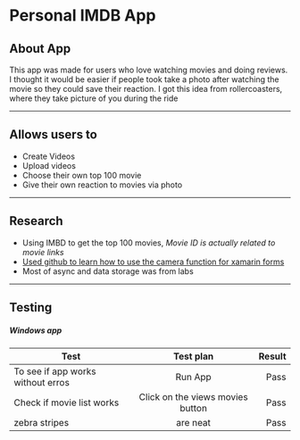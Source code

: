 # Personal IMDB App

## About App
This app was made for users who love watching movies and doing reviews. I thought it would be easier if people took take a photo after watching the movie so they could save their reaction. I got this idea from rollercoasters, where they take picture of you during the ride

---

## Allows users to
- Create Videos
- Upload videos
- Choose their own top 100 movie  
- Give their own reaction to movies via photo

---

## Research
 - Using IMBD to get the top 100 movies, _Movie ID is actually related to movie links_
 - [Used github to learn how to use the camera function for xamarin forms](https://github.com/jamesmontemagno/MediaPlugin "Media Plugin")
 - Most of async and data storage was from labs

---

 ## Testing
 ##### Windows app
| Test          |  Test plan         | Result  |
| ------------- |:------------------:| -------:|
| To see if app works without erros |Run App| Pass |
| Check if movie list works | Click on the views movies button |  Pass |
| zebra stripes | are neat      |    Pass |
